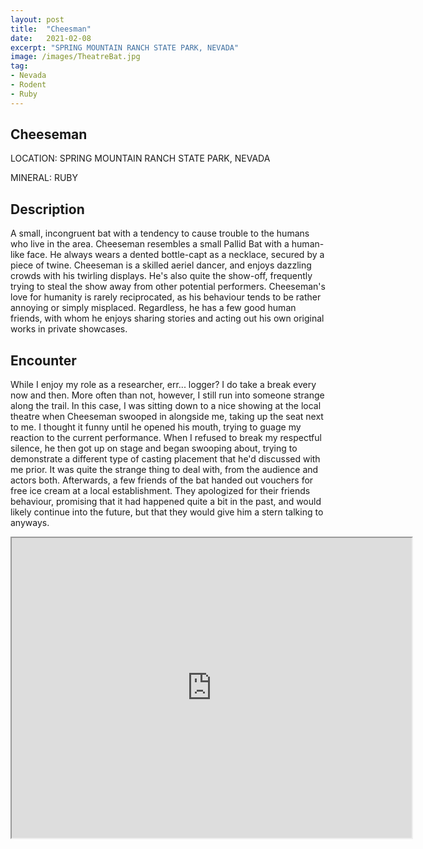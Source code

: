 ```yaml
---
layout: post
title:  "Cheesman"
date:   2021-02-08
excerpt: "SPRING MOUNTAIN RANCH STATE PARK, NEVADA"
image: /images/TheatreBat.jpg
tag:
- Nevada
- Rodent
- Ruby
---
```


## Cheeseman

LOCATION: SPRING MOUNTAIN RANCH STATE PARK, NEVADA

MINERAL: RUBY

## Description
A small, incongruent bat with a tendency to cause trouble to the humans who live in the area. Cheeseman resembles a small Pallid Bat with a human-like face. He always wears a dented bottle-capt as a necklace, secured by a piece of twine. Cheeseman is a skilled aeriel dancer, and enjoys dazzling crowds with his twirling displays. He's also quite the show-off, frequently trying to steal the show away from other potential performers. Cheeseman's love for humanity is rarely reciprocated, as his behaviour tends to be rather annoying or simply misplaced. Regardless, he has a few good human friends, with whom he enjoys sharing stories and acting out his own original works in private showcases.


## Encounter
While I enjoy my role as a researcher, err... logger? I do take a break every now and then. More often than not, however, I still run into someone strange along the trail. In this case, I was sitting down to a nice showing at the local theatre when Cheeseman swooped in alongside me, taking up the seat next to me. I thought it funny until he opened his mouth, trying to guage my reaction to the current performance. When I refused to break my respectful silence, he then got up on stage and began swooping about, trying to demonstrate a different type of casting placement that he'd discussed with me prior. It was quite the strange thing to deal with, from the audience and actors both. Afterwards, a few friends of the bat handed out vouchers for free ice cream at a local establishment. They apologized for their friends behaviour, promising that it had happened quite a bit in the past, and would likely continue into the future, but that they would give him a stern talking to anyways.


<iframe src="https://www.google.com/maps/d/u/1/embed?mid=1YqQqvDoBraz14GvDawIjg1hIuacWbqF8" width="640" height="480"></iframe>

